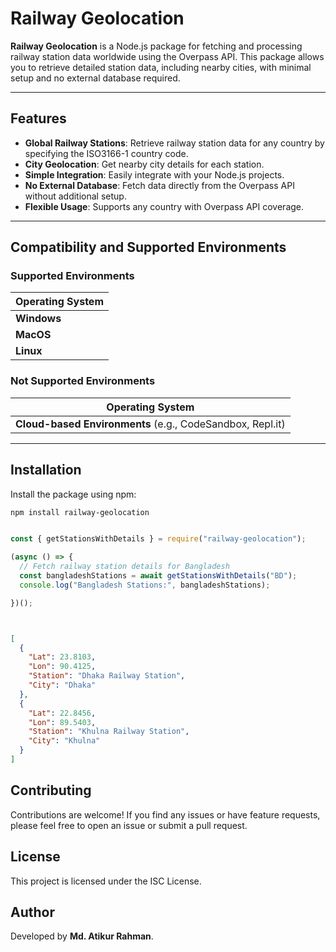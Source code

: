 # Railway Geolocation

**Railway Geolocation** is a Node.js package for fetching and processing railway station data worldwide using the Overpass API. This package allows you to retrieve detailed station data, including nearby cities, with minimal setup and no external database required.

---

## Features

- **Global Railway Stations**: Retrieve railway station data for any country by specifying the ISO3166-1 country code.
- **City Geolocation**: Get nearby city details for each station.
- **Simple Integration**: Easily integrate with your Node.js projects.
- **No External Database**: Fetch data directly from the Overpass API without additional setup.
- **Flexible Usage**: Supports any country with Overpass API coverage.

---

## Compatibility and Supported Environments

### Supported Environments

| Operating System           |
|----------------------------|
| **Windows**                |
| **MacOS**                  |
| **Linux**                  |

### Not Supported Environments

| Operating System                    |
|-------------------------------------|
| **Cloud-based Environments** (e.g., CodeSandbox, Repl.it) |

---

## Installation

Install the package using npm:

```bash
npm install railway-geolocation

```
```js

const { getStationsWithDetails } = require("railway-geolocation");

(async () => {
  // Fetch railway station details for Bangladesh
  const bangladeshStations = await getStationsWithDetails("BD");
  console.log("Bangladesh Stations:", bangladeshStations);

})();



```


```json

[
  {
    "Lat": 23.8103,
    "Lon": 90.4125,
    "Station": "Dhaka Railway Station",
    "City": "Dhaka"
  },
  {
    "Lat": 22.8456,
    "Lon": 89.5403,
    "Station": "Khulna Railway Station",
    "City": "Khulna"
  }
]

```


## Contributing

Contributions are welcome! If you find any issues or have feature requests, please feel free to open an issue or submit a pull request.

## License

This project is licensed under the ISC License.

## Author

Developed by **Md. Atikur Rahman**.